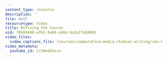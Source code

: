 ```yaml
---
content_type: resource
description: ''
file: null
resourcetype: Video
title: Refining the Course
uid: f0b93440-af61-9a04-ab6d-ba2affab9861
video_files:
  video_captions_file: /courses/comparative-media-studies-writing/cms-611j-creating-video-games-fall-2014/instructor-insights/video-playlist/refining-the-course/CrS0ndCbsro.vtt
video_metadata:
  youtube_id: CrS0ndCbsro
---
```

